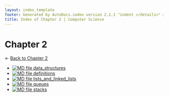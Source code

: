 ```yaml
---
layout: index_template
footer: Generated by AutoDocs.index version 2.1.1 "indent </details>" ⓒ Starwort, 2020
title: Index of Chapter 2 | Computer Science
---
```


# Chapter 2

← [Back to Chapter 2](..)

- [![MD file](https://img.icons8.com/windows/512/bb86fc/regular-document.png) data_structures](Paper_1/section_4/chapter_2/data_structures.md)
- [![MD file](https://img.icons8.com/windows/512/bb86fc/regular-document.png) definitions](Paper_1/section_4/chapter_2/definitions.md)
- [![MD file](https://img.icons8.com/windows/512/bb86fc/regular-document.png) lists_and_linked_lists](Paper_1/section_4/chapter_2/lists_and_linked_lists.md)
- [![MD file](https://img.icons8.com/windows/512/bb86fc/regular-document.png) queues](Paper_1/section_4/chapter_2/queues.md)
- [![MD file](https://img.icons8.com/windows/512/bb86fc/regular-document.png) stacks](Paper_1/section_4/chapter_2/stacks.md)
